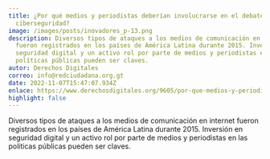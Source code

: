 ```yaml
---
title: ¿Por qué medios y periodistas deberían involucrarse en el debate de la
  ciberseguridad?
image: /images/posts/inovadores_p-13.png
description: Diversos tipos de ataques a los medios de comunicación en internet
  fueron registrados en los países de América Latina durante 2015. Inversión en
  seguridad digital y un activo rol por parte de medios y periodistas en las
  políticas públicas pueden ser claves.
autor: Derechos Digitales
correo: info@redciudadana.org.gt
date: 2022-11-07T15:47:07.934Z
enlace: https://www.derechosdigitales.org/9605/por-que-medios-y-periodistas-deberian-involucrarse-en-el-debate-de-la-ciberseguridad/
highlight: false
---
```

Diversos tipos de ataques a los medios de comunicación en internet fueron registrados en los países de América Latina durante 2015. Inversión en seguridad digital y un activo rol por parte de medios y periodistas en las políticas públicas pueden ser claves.